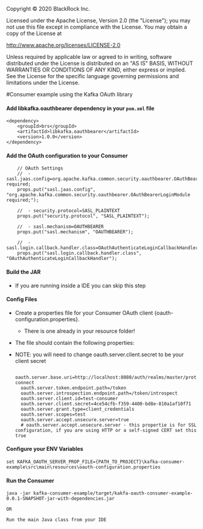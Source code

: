 Copyright © 2020 BlackRock Inc.

Licensed under the Apache License, Version 2.0 (the "License");
you may not use this file except in compliance with the License.
You may obtain a copy of the License at

  http://www.apache.org/licenses/LICENSE-2.0

Unless required by applicable law or agreed to in writing, software
distributed under the License is distributed on an "AS IS" BASIS,
WITHOUT WARRANTIES OR CONDITIONS OF ANY KIND, either express or implied.
See the License for the specific language governing permissions and
limitations under the License.

#Consumer example using the Kafka OAuth library

#### Add libkafka.oauthbearer dependency in your `pom.xml` file

    <dependency>
        <groupId>brs</groupId>
        <artifactId>libkafka.oauthbearer</artifactId>
        <version>1.0.0</version>
    </dependency>
    
    
#### Add the OAuth configuration to your Consumer
        // OAuth Settings
        //	- sasl.jaas.config=org.apache.kafka.common.security.oauthbearer.OAuthBearerLoginModule required;
        props.put("sasl.jaas.config", "org.apache.kafka.common.security.oauthbearer.OAuthBearerLoginModule required;");
        
        //	- security.protocol=SASL_PLAINTEXT
        props.put("security.protocol", "SASL_PLAINTEXT");
        
        //	- sasl.mechanism=OAUTHBEARER
        props.put("sasl.mechanism", "OAUTHBEARER");
        
        //	- sasl.login.callback.handler.class=OAuthAuthenticateLoginCallbackHandler
        props.put("sasl.login.callback.handler.class", "OAuthAuthenticateLoginCallbackHandler");    

    
#### Build the JAR
- If you are running inside a IDE you can skip this step
    
#### Config Files
 
- Create a properties file for your Consumer OAuth client {oauth-configuration.properties}.
    - There is one already in your resource folder!
- The file should contain the following properties:
- NOTE: you will need to change oauth.server.client.secret to be your client secret


        oauth.server.base.uri=http://localhost:8080/auth/realms/master/protocol/openid-connect
        oauth.server.token.endpoint.path=/token
        oauth.server.introspection.endpoint.path=/token/introspect
        oauth.server.client.id=test-consumer
        oauth.server.client.secret=4ce54cfb-f359-4400-bd8e-810a1af10f71
        oauth.server.grant.type=client_credentials
        oauth.server.scopes=test
        oauth.server.accept.unsecure.server=true
        # oauth.server.accept.unsecure.server - this propertie is for SSL configuration, if you are using HTTP or a self-signed CERT set this true

    

    
#### Configure your ENV Variables
        
    set KAFKA_OAUTH_SERVER_PROP_FILE={PATH_TO_PROJECT}\kafka-consumer-example\src\main\resources\oauth-configuration.properties
    
    
#### Run the Consumer
    java -jar kafka-consumer-example/target/kakfa-oauth-consumer-example-0.0.1-SNAPSHOT-jar-with-dependencies.jar
    
    OR
    
    Run the main Java class from your IDE
